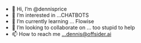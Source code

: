 - 👋 Hi, I’m @dennisprice
- 👀 I’m interested in ...CHATBOTS
- 🌱 I’m currently learning ... Flowise
- 💞️ I’m looking to collaborate on ... too stupid to help
- 📫 How to reach me ...dennis@offsider.ai

<!---
dennisprice/dennisprice is a ✨ special ✨ repository because its `README.md` (this file) appears on your GitHub profile.
You can click the Preview link to take a look at your changes.
--->
